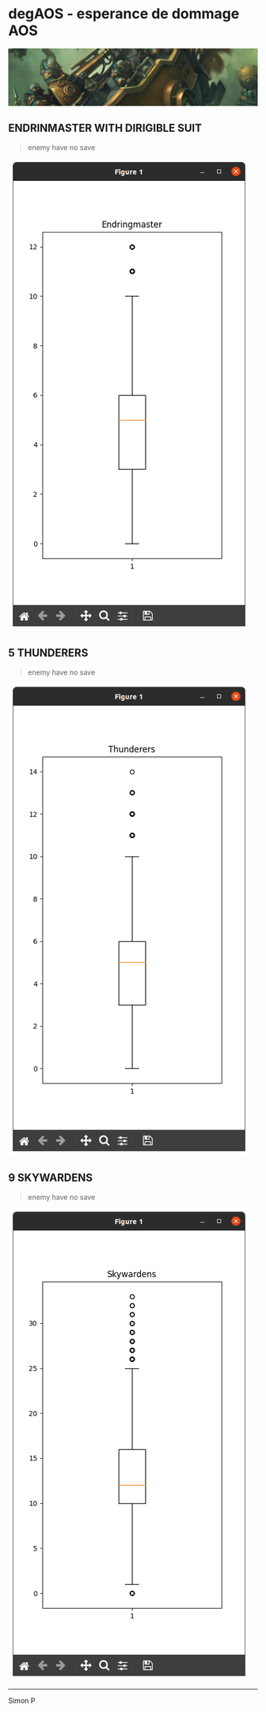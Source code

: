 # degAOS - esperance de dommage AOS

![](https://github.com/haagor/degAOS/blob/main/img/kharadron.png)

## ENDRINMASTER WITH DIRIGIBLE SUIT

> enemy have no save

![](https://github.com/haagor/degAOS/blob/main/img/endringmasterdirigiblePlot1.png)

## 5 THUNDERERS

> enemy have no save

![](https://github.com/haagor/degAOS/blob/main/img/thunderersPlot1.png)

## 9 SKYWARDENS

> enemy have no save

![](https://github.com/haagor/degAOS/blob/main/img/skywardensPlot1.png)

---

Simon P
